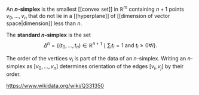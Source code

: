 An **$n$-simplex** is the smallest [[convex set]] in $\mathbb R^m$ containing $n+1$ points $v_0,\dots, v_n$ that do not lie in a [[hyperplane]] of [[dimension of vector space|dimension]] less than $n$.

The **standard $n$-simplex** is the set $$\Delta^n = \{(t_0,\dots, t_n)\in\mathbb R^{n+1} \mid \sum_i t_i =1 \text{ and } t_i \geq 0 \forall i\}.$$

The order of the vertices $v_i$ is part of the data of an $n$-simplex. Writing an $n$-simplex as $[v_0,\dots, v_n]$ determines orientation of the edges $[v_i, v_j]$ by their order. 

https://www.wikidata.org/wiki/Q331350
